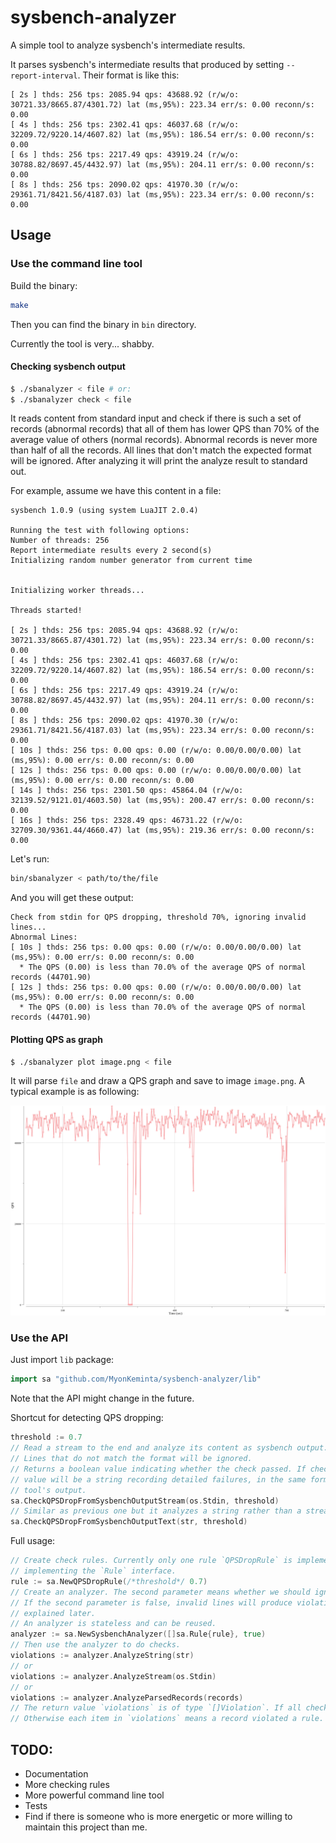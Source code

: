 # sysbench-analyzer
A simple tool to analyze sysbench's intermediate results.

It parses sysbench's intermediate results that produced by setting `--report-interval`. Their format is like this:

```
[ 2s ] thds: 256 tps: 2085.94 qps: 43688.92 (r/w/o: 30721.33/8665.87/4301.72) lat (ms,95%): 223.34 err/s: 0.00 reconn/s: 0.00
[ 4s ] thds: 256 tps: 2302.41 qps: 46037.68 (r/w/o: 32209.72/9220.14/4607.82) lat (ms,95%): 186.54 err/s: 0.00 reconn/s: 0.00
[ 6s ] thds: 256 tps: 2217.49 qps: 43919.24 (r/w/o: 30788.82/8697.45/4432.97) lat (ms,95%): 204.11 err/s: 0.00 reconn/s: 0.00
[ 8s ] thds: 256 tps: 2090.02 qps: 41970.30 (r/w/o: 29361.71/8421.56/4187.03) lat (ms,95%): 223.34 err/s: 0.00 reconn/s: 0.00
```

## Usage

### Use the command line tool

Build the binary:

```bash
make
```

Then you can find the binary in `bin` directory.

Currently the tool is very... shabby. 

#### Checking sysbench output

```bash
$ ./sbanalyzer < file # or:
$ ./sbanalyzer check < file
```

It reads content from standard input and check if there is such a set of records (abnormal records) that all of them has lower QPS than 70% of the average value of others (normal records). Abnormal records is never more than half of all the records. All lines that don't match the expected format will be ignored. After analyzing it will print the analyze result to standard out.

For example, assume we have this content in a file:

```
sysbench 1.0.9 (using system LuaJIT 2.0.4)

Running the test with following options:
Number of threads: 256
Report intermediate results every 2 second(s)
Initializing random number generator from current time


Initializing worker threads...

Threads started!

[ 2s ] thds: 256 tps: 2085.94 qps: 43688.92 (r/w/o: 30721.33/8665.87/4301.72) lat (ms,95%): 223.34 err/s: 0.00 reconn/s: 0.00
[ 4s ] thds: 256 tps: 2302.41 qps: 46037.68 (r/w/o: 32209.72/9220.14/4607.82) lat (ms,95%): 186.54 err/s: 0.00 reconn/s: 0.00
[ 6s ] thds: 256 tps: 2217.49 qps: 43919.24 (r/w/o: 30788.82/8697.45/4432.97) lat (ms,95%): 204.11 err/s: 0.00 reconn/s: 0.00
[ 8s ] thds: 256 tps: 2090.02 qps: 41970.30 (r/w/o: 29361.71/8421.56/4187.03) lat (ms,95%): 223.34 err/s: 0.00 reconn/s: 0.00
[ 10s ] thds: 256 tps: 0.00 qps: 0.00 (r/w/o: 0.00/0.00/0.00) lat (ms,95%): 0.00 err/s: 0.00 reconn/s: 0.00
[ 12s ] thds: 256 tps: 0.00 qps: 0.00 (r/w/o: 0.00/0.00/0.00) lat (ms,95%): 0.00 err/s: 0.00 reconn/s: 0.00
[ 14s ] thds: 256 tps: 2301.50 qps: 45864.04 (r/w/o: 32139.52/9121.01/4603.50) lat (ms,95%): 200.47 err/s: 0.00 reconn/s: 0.00
[ 16s ] thds: 256 tps: 2328.49 qps: 46731.22 (r/w/o: 32709.30/9361.44/4660.47) lat (ms,95%): 219.36 err/s: 0.00 reconn/s: 0.00
```

Let's run:

```bash
bin/sbanalyzer < path/to/the/file
```

And you will get these output:

```
Check from stdin for QPS dropping, threshold 70%, ignoring invalid lines...
Abnormal Lines:
[ 10s ] thds: 256 tps: 0.00 qps: 0.00 (r/w/o: 0.00/0.00/0.00) lat (ms,95%): 0.00 err/s: 0.00 reconn/s: 0.00
  * The QPS (0.00) is less than 70.0% of the average QPS of normal records (44701.90)
[ 12s ] thds: 256 tps: 0.00 qps: 0.00 (r/w/o: 0.00/0.00/0.00) lat (ms,95%): 0.00 err/s: 0.00 reconn/s: 0.00
  * The QPS (0.00) is less than 70.0% of the average QPS of normal records (44701.90)
```

#### Plotting QPS as graph

```bash
$ ./sbanalyzer plot image.png < file
```

It will parse `file` and draw a QPS graph and save to image `image.png`. A typical example is as following:

![plot-example](doc/plot-example.png)

### Use the API

Just import `lib` package:

```go
import sa "github.com/MyonKeminta/sysbench-analyzer/lib"
```

Note that the API might change in the future.

Shortcut for detecting QPS dropping:

```go
threshold := 0.7
// Read a stream to the end and analyze its content as sysbench output.
// Lines that do not match the format will be ignored.
// Returns a boolean value indicating whether the check passed. If check failed, the second return
// value will be a string recording detailed failures, in the same format as the command line
// tool's output.
sa.CheckQPSDropFromSysbenchOutputStream(os.Stdin, threshold)
// Similar as previous one but it analyzes a string rather than a stream.
sa.CheckQPSDropFromSysbenchOutputText(str, threshold)
```

Full usage:

```go
// Create check rules. Currently only one rule `QPSDropRule` is implemented. It's easy to add more rules by
// implementing the `Rule` interface.
rule := sa.NewQPSDropRule(/*threshold*/ 0.7)
// Create an analyzer. The second parameter means whether we should ignore lines that don't match the format.
// If the second parameter is false, invalid lines will produce violations in the result, which will be
// explained later.
// An analyzer is stateless and can be reused.
analyzer := sa.NewSysbenchAnalyzer([]sa.Rule{rule}, true)
// Then use the analyzer to do checks.
violations := analyzer.AnalyzeString(str)
// or
violations := analyzer.AnalyzeStream(os.Stdin)
// or
violations := analyzer.AnalyzeParsedRecords(records)
// The return value `violations` is of type `[]Violation`. If all check was passed, it will be empty.
// Otherwise each item in `violations` means a record violated a rule.
```


## TODO:

* Documentation
* More checking rules
* More powerful command line tool
* Tests
* Find if there is someone who is more energetic or more willing to maintain this project than me.
